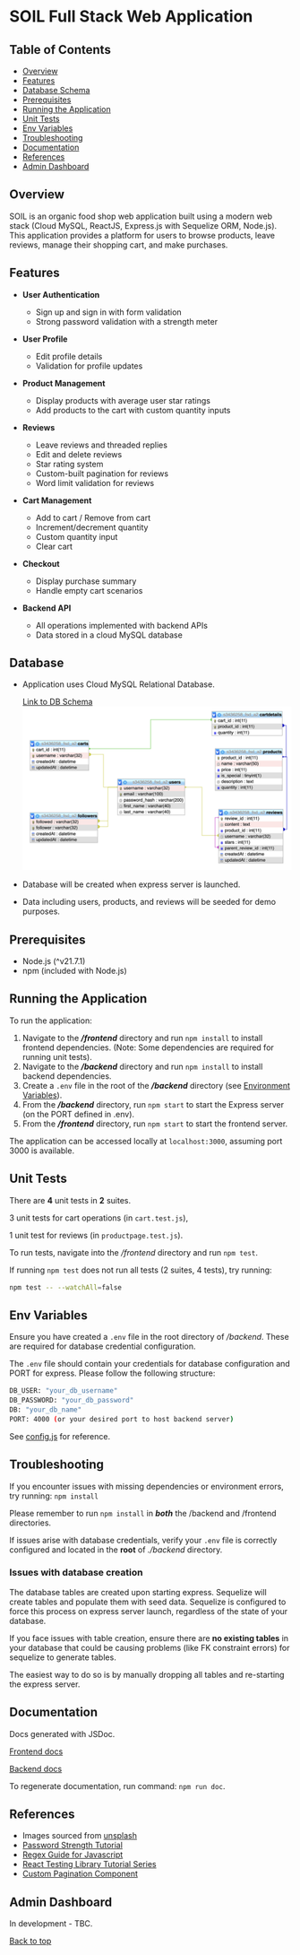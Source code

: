 # SOIL Full Stack Web Application

## Table of Contents

- [Overview](#overview)
- [Features](#features)
- [Database Schema](#database)
- [Prerequisites](#prerequisites)
- [Running the Application](#running-the-application)
- [Unit Tests](#unit-tests)
- [Env Variables](#env-variables)
- [Troubleshooting](#troubleshooting)
- [Documentation](#documentation)
- [References](#references)
- [Admin Dashboard](#admin-dashboard)

## Overview

SOIL is an organic food shop web application built using a modern web stack (Cloud MySQL, ReactJS, Express.js with Sequelize ORM, Node.js). This application provides a platform for users to browse products, leave reviews, manage their shopping cart, and make purchases.

## Features

- **User Authentication**

  - Sign up and sign in with form validation
  - Strong password validation with a strength meter

- **User Profile**

  - Edit profile details
  - Validation for profile updates

- **Product Management**

  - Display products with average user star ratings
  - Add products to the cart with custom quantity inputs

- **Reviews**

  - Leave reviews and threaded replies
  - Edit and delete reviews
  - Star rating system
  - Custom-built pagination for reviews
  - Word limit validation for reviews

- **Cart Management**

  - Add to cart / Remove from cart
  - Increment/decrement quantity
  - Custom quantity input
  - Clear cart

- **Checkout**

  - Display purchase summary
  - Handle empty cart scenarios

- **Backend API**

  - All operations implemented with backend APIs
  - Data stored in a cloud MySQL database

## Database

- Application uses Cloud MySQL Relational Database.

  [Link to DB Schema](./backend/soil_db_schema.png)
  ![alt text](./backend/soil_db_schema.png)

- Database will be created when express server is launched.
- Data including users, products, and reviews will be seeded for demo purposes.

## Prerequisites

- Node.js (^v21.7.1)
- npm (included with Node.js)

## Running the Application

To run the application:

1. Navigate to the **_/frontend_** directory and run `npm install` to install frontend dependencies. (Note: Some dependencies are required for running unit tests).
2. Navigate to the **_/backend_** directory and run `npm install` to install backend dependencies.
3. Create a `.env` file in the root of the **_/backend_** directory (see [Environment Variables](#env-variables)).
4. From the **_/backend_** directory, run `npm start` to start the Express server (on the PORT defined in .env).
5. From the **_/frontend_** directory, run `npm start` to start the frontend server.

The application can be accessed locally at `localhost:3000`, assuming port 3000 is available.

## Unit Tests

There are **4** unit tests in **2** suites.

3 unit tests for cart operations (in `cart.test.js`),

1 unit test for reviews (in `productpage.test.js`).

To run tests, navigate into the _/frontend_ directory and run `npm test`.

If running `npm test` does not run all tests (2 suites, 4 tests), try running:

```sh
npm test -- --watchAll=false
```

## Env Variables

Ensure you have created a `.env` file in the root directory of _/backend_. These are required for database credential configuration.

The `.env` file should contain your credentials for database configuration and PORT for express. Please follow the following structure:

```sh
DB_USER: "your_db_username"
DB_PASSWORD: "your_db_password"
DB: "your_db_name"
PORT: 4000 (or your desired port to host backend server)
```

See [config.js](/backend/src/database/config.js) for reference.

## Troubleshooting

If you encounter issues with missing dependencies or environment errors, try running: `npm install`

Please remember to run `npm install` in **_both_** the /backend and /frontend directories.

If issues arise with database credentials, verify your `.env` file is correctly configured and located in the **root** of _./backend_ directory.

### Issues with database creation

The database tables are created upon starting express. Sequelize will create tables and populate them with seed data. Sequelize is configured to force this process on express server launch, regardless of the state of your database.

If you face issues with table creation, ensure there are **no existing tables** in your database that could be causing problems (like FK constraint errors) for sequelize to generate tables.

The easiest way to do so is by manually dropping all tables and re-starting the express server.

## Documentation

Docs generated with JSDoc.

[Frontend docs](./frontend/docs/)

[Backend docs](./backend/docs/)

To regenerate documentation, run command: `npm run doc`.

## References

- Images sourced from [unsplash](https://unsplash.com/)
- [Password Strength Tutorial](https://www.youtube.com/watch?v=AIgLWy604AA)
- [Regex Guide for Javascript](https://www.freecodecamp.org/news/regular-expressions-for-beginners/)
- [React Testing Library Tutorial Series](https://www.youtube.com/playlist?list=PL4cUxeGkcC9gm4_-5UsNmLqMosM-dzuvQ)
- [Custom Pagination Component](https://retool.com/blog/how-to-build-a-custom-pagination-component-in-react)

## Admin Dashboard

In development - TBC.

[Back to top](#soil-full-stack-web-application)
